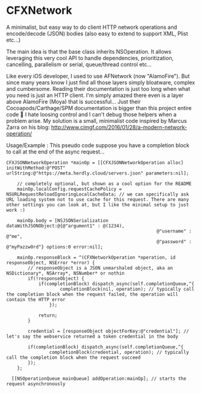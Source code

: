 # CFXNetwork
A minimalist, but easy way to do client HTTP network operations and encode/decode (JSON) bodies (also easy to extend to support XML, Plist etc...)

The main idea is that the base class inherits NSOperation. It allows leveraging this very cool API to handle dependencies, prioritization, cancelling, parallelism or serial, queue/thread control etc...

Like every iOS developer, I used to use AFNetwork (now "AlamoFire"). But since many years know I just find all those layers simply bloatware, complex and cumbersome. Reading their documentation is just too long when what you need is just an HTTP client. I'm simply amazed there even is a layer above AlamoFire (Moya) that is successful... Just their Cocoapods/Carthage/SPM documentation is bigger than this project entire code 🤣
I hate loosing control and I can't debug those helpers when a problem arise.
My solution is a small, minimalist code inspired by Marcus Zarra on his blog: http://www.cimgf.com/2016/01/28/a-modern-network-operation/

Usage/Example :
This pseudo code suppose you have a completion block to call at the end of the async request...

```
CFXJSONNetworkOperation *mainOp = [[CFXJSONNetworkOperation alloc] initWithMethod:@"POST" urlString:@"https://meta.herdly.cloud/servers.json" parameters:nil];
    
    // completely optional, but shown as a cool option for the README
    mainOp.localConfig.requestCachePolicy = NSURLRequestReloadIgnoringLocalCacheData; // we can specifically ask URL loading system not to use cache for this request. There are many other settings you can look at, but I like the minimal setup to just work :)
    
    mainOp.body = [NSJSONSerialization dataWithJSONObject:@{@"argument1" : @(1234),
                                                        @"username" : @"me",
                                                        @"password" : @"myPazzw0rd"} options:0 error:nil];

    mainOp.responseBlock = ^(CFXNetworkOperation *operation, id responseObject, NSError *error) {        
        // responseObject is a JSON unmarshaled object, aka an NSDictionary*, NSArray*, NSNumber* or nothin
        if(!responseObject) {
            if(completionBlock) dispatch_async(self.completionQueue,^{
                    completionBlock(nil, operation); // typically call the completion block when the request failed, the operation will contain the HTTP error
                });
            
            return;
        }
                
        credential = [responseObject objectForKey:@"credential"]; // let's say the webservice returned a token credential in the body     
    
        if(completionBlock) dispatch_async(self.completionQueue,^{
                completionBlock(credential, operation); // typically call the completion block when the request succeed
        });
    };
    
  [[NSOperationQueue mainQueue] addOperation:mainOp]; // starts the request asynchronously
